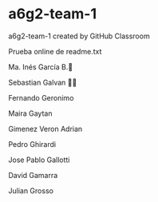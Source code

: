 # a6g2-team-1
a6g2-team-1 created by GitHub Classroom

Prueba online de readme.txt

Ma. Inés García B.🦄

Sebastian Galvan 🐱‍👤

Fernando Geronimo

Maira Gaytan

Gimenez Veron Adrian

Pedro Ghirardi

Jose Pablo Gallotti

David Gamarra 

Julian Grosso